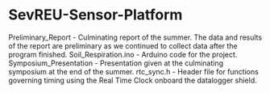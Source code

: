 # SevREU-Sensor-Platform

Preliminary_Report - Culminating report of the summer. The data and results of the report are preliminary as we continued to collect data after the program finished. 
Soil_Respiration.ino - Arduino code for the project. 
Symposium_Presentation - Presentation given at the culminating symposium at the end of the summer.
rtc_sync.h - Header file for functions governing timing using the Real Time Clock onboard the datalogger shield. 
